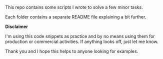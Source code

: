 This repo contains some scripts I wrote to solve a few minor tasks.

Each folder contains a separate README file explaining a bit further.

**Disclaimer** 

I'm using this code snippets as practice and by no means using them for production or commercial activities. If anything looks off, just let me know.

Thank you and I hope this helps to anyone looking for examples.
